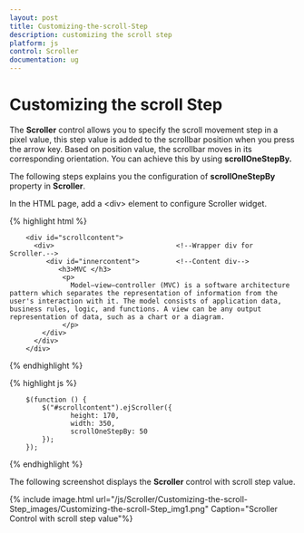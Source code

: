 ```yaml
---
layout: post
title: Customizing-the-scroll-Step
description: customizing the scroll step
platform: js
control: Scroller
documentation: ug
---
```


# Customizing the scroll Step

The **Scroller** control allows you to specify the scroll movement step in a pixel value, this step value is added to the scrollbar position when you press the arrow key. Based on position value, the scrollbar moves in its corresponding orientation. You can achieve this by using **scrollOneStepBy.**

The following steps explains you the configuration of **scrollOneStepBy** property in **Scroller**. 

In the HTML page, add a &lt;div&gt; element to configure Scroller widget.

{% highlight html %}


		<div id="scrollcontent">
		  <div>                              <!--Wrapper div for Scroller.-->
		     <div id="innercontent">         <!--Content div-->
		        <h3>MVC </h3>
		         <p>
		           Model–view–controller (MVC) is a software architecture pattern which separates the representation of information from the user's interaction with it. The model consists of application data, business rules, logic, and functions. A view can be any output representation of data, such as a chart or a diagram.
		         </p>
		    </div>
		  </div>
		</div>


{% endhighlight %}

{% highlight js %}


	
	    $(function () {
	        $("#scrollcontent").ejScroller({ 
	               height: 170, 
	               width: 350,
	               scrollOneStepBy: 50
	        });
	    }); 



{% endhighlight %}

The following screenshot displays the **Scroller** control with scroll step value.

{% include image.html url="/js/Scroller/Customizing-the-scroll-Step_images/Customizing-the-scroll-Step_img1.png" Caption="Scroller Control with scroll step value"%}

